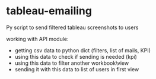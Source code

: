 # tableau-emailing
Py script to send filtered tableau screenshots to users

working with API module:
- getting csv data to python dict (filters, list of mails, KPI)
- using this data to check if sending is needed (kpi)
- using this data to filter another workbook\view
- sending it with this data to list of users in first view
